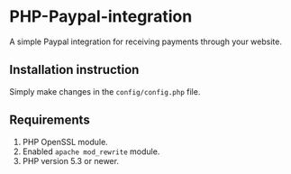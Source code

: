 # PHP-Paypal-integration
A simple Paypal integration for receiving payments through your website.

## Installation instruction
Simply make changes in the `config/config.php` file.

## Requirements
1. PHP OpenSSL module.
2. Enabled `apache mod_rewrite` module.
3. PHP version 5.3 or newer.